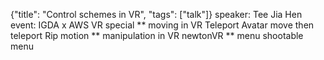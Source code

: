 {"title": "Control schemes in VR", "tags": ["talk"]}
speaker: Tee Jia Hen
event: IGDA x AWS VR special
** moving in VR
Teleport
Avatar move then teleport
Rip motion
** manipulation in VR
newtonVR
** menu
shootable menu
